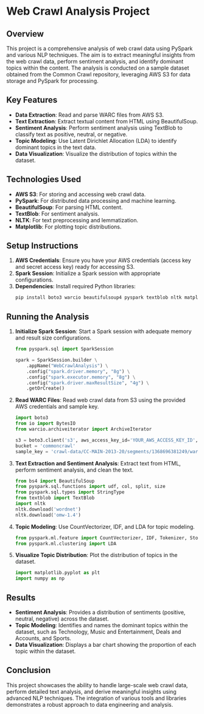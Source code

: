 # Web Crawl Analysis Project

## Overview

This project is a comprehensive analysis of web crawl data using PySpark and various NLP techniques. The aim is to extract meaningful insights from the web crawl data, perform sentiment analysis, and identify dominant topics within the content. The analysis is conducted on a sample dataset obtained from the Common Crawl repository, leveraging AWS S3 for data storage and PySpark for processing.

## Key Features

- **Data Extraction**: Read and parse WARC files from AWS S3.
- **Text Extraction**: Extract textual content from HTML using BeautifulSoup.
- **Sentiment Analysis**: Perform sentiment analysis using TextBlob to classify text as positive, neutral, or negative.
- **Topic Modeling**: Use Latent Dirichlet Allocation (LDA) to identify dominant topics in the text data.
- **Data Visualization**: Visualize the distribution of topics within the dataset.

## Technologies Used

- **AWS S3**: For storing and accessing web crawl data.
- **PySpark**: For distributed data processing and machine learning.
- **BeautifulSoup**: For parsing HTML content.
- **TextBlob**: For sentiment analysis.
- **NLTK**: For text preprocessing and lemmatization.
- **Matplotlib**: For plotting topic distributions.

## Setup Instructions

1. **AWS Credentials**: Ensure you have your AWS credentials (access key and secret access key) ready for accessing S3.
2. **Spark Session**: Initialize a Spark session with appropriate configurations.
3. **Dependencies**: Install required Python libraries:
   ```bash
   pip install boto3 warcio beautifulsoup4 pyspark textblob nltk matplotlib
   ```

## Running the Analysis

1. **Initialize Spark Session**: Start a Spark session with adequate memory and result size configurations.
   ```python
   from pyspark.sql import SparkSession
   
   spark = SparkSession.builder \
       .appName("WebCrawlAnalysis") \
       .config("spark.driver.memory", "8g") \
       .config("spark.executor.memory", "8g") \
       .config("spark.driver.maxResultSize", "4g") \
       .getOrCreate()
   ```

2. **Read WARC Files**: Read web crawl data from S3 using the provided AWS credentials and sample key.
   ```python
   import boto3
   from io import BytesIO
   from warcio.archiveiterator import ArchiveIterator
   
   s3 = boto3.client('s3', aws_access_key_id='YOUR_AWS_ACCESS_KEY_ID', aws_secret_access_key='YOUR_AWS_SECRET_ACCESS_KEY')
   bucket = 'commoncrawl'
   sample_key = 'crawl-data/CC-MAIN-2013-20/segments/1368696381249/warc/CC-MAIN-20130516092621-00000-ip-10-60-113-184.ec2.internal.warc.gz'
   ```

3. **Text Extraction and Sentiment Analysis**: Extract text from HTML, perform sentiment analysis, and clean the text.
   ```python
   from bs4 import BeautifulSoup
   from pyspark.sql.functions import udf, col, split, size
   from pyspark.sql.types import StringType
   from textblob import TextBlob
   import nltk
   nltk.download('wordnet')
   nltk.download('omw-1.4')
   ```

4. **Topic Modeling**: Use CountVectorizer, IDF, and LDA for topic modeling.
   ```python
   from pyspark.ml.feature import CountVectorizer, IDF, Tokenizer, StopWordsRemover
   from pyspark.ml.clustering import LDA
   ```

5. **Visualize Topic Distribution**: Plot the distribution of topics in the dataset.
   ```python
   import matplotlib.pyplot as plt
   import numpy as np
   ```

## Results

- **Sentiment Analysis**: Provides a distribution of sentiments (positive, neutral, negative) across the dataset.
- **Topic Modeling**: Identifies and names the dominant topics within the dataset, such as Technology, Music and Entertainment, Deals and Accounts, and Sports.
- **Data Visualization**: Displays a bar chart showing the proportion of each topic within the dataset.

## Conclusion

This project showcases the ability to handle large-scale web crawl data, perform detailed text analysis, and derive meaningful insights using advanced NLP techniques. The integration of various tools and libraries demonstrates a robust approach to data engineering and analysis.

